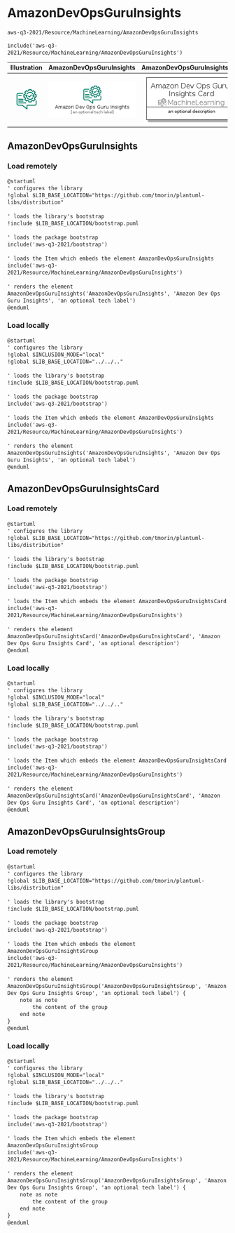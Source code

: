 # AmazonDevOpsGuruInsights


```text
aws-q3-2021/Resource/MachineLearning/AmazonDevOpsGuruInsights
```

```text
include('aws-q3-2021/Resource/MachineLearning/AmazonDevOpsGuruInsights')
```



| Illustration | AmazonDevOpsGuruInsights | AmazonDevOpsGuruInsightsCard | AmazonDevOpsGuruInsightsGroup |
| :---: | :---: | :---: | :---: |
| ![illustration for Illustration](../../../aws-q3-2021/Resource/MachineLearning/AmazonDevOpsGuruInsights.png) | ![illustration for AmazonDevOpsGuruInsights](../../../aws-q3-2021/Resource/MachineLearning/AmazonDevOpsGuruInsights.Local.png) | ![illustration for AmazonDevOpsGuruInsightsCard](../../../aws-q3-2021/Resource/MachineLearning/AmazonDevOpsGuruInsightsCard.Local.png) | ![illustration for AmazonDevOpsGuruInsightsGroup](../../../aws-q3-2021/Resource/MachineLearning/AmazonDevOpsGuruInsightsGroup.Local.png) |




## AmazonDevOpsGuruInsights

### Load remotely
```plantuml
@startuml
' configures the library
!global $LIB_BASE_LOCATION="https://github.com/tmorin/plantuml-libs/distribution"

' loads the library's bootstrap
!include $LIB_BASE_LOCATION/bootstrap.puml

' loads the package bootstrap
include('aws-q3-2021/bootstrap')

' loads the Item which embeds the element AmazonDevOpsGuruInsights
include('aws-q3-2021/Resource/MachineLearning/AmazonDevOpsGuruInsights')

' renders the element
AmazonDevOpsGuruInsights('AmazonDevOpsGuruInsights', 'Amazon Dev Ops Guru Insights', 'an optional tech label')
@enduml
```

### Load locally
```plantuml
@startuml
' configures the library
!global $INCLUSION_MODE="local"
!global $LIB_BASE_LOCATION="../../.."

' loads the library's bootstrap
!include $LIB_BASE_LOCATION/bootstrap.puml

' loads the package bootstrap
include('aws-q3-2021/bootstrap')

' loads the Item which embeds the element AmazonDevOpsGuruInsights
include('aws-q3-2021/Resource/MachineLearning/AmazonDevOpsGuruInsights')

' renders the element
AmazonDevOpsGuruInsights('AmazonDevOpsGuruInsights', 'Amazon Dev Ops Guru Insights', 'an optional tech label')
@enduml
```

## AmazonDevOpsGuruInsightsCard

### Load remotely
```plantuml
@startuml
' configures the library
!global $LIB_BASE_LOCATION="https://github.com/tmorin/plantuml-libs/distribution"

' loads the library's bootstrap
!include $LIB_BASE_LOCATION/bootstrap.puml

' loads the package bootstrap
include('aws-q3-2021/bootstrap')

' loads the Item which embeds the element AmazonDevOpsGuruInsightsCard
include('aws-q3-2021/Resource/MachineLearning/AmazonDevOpsGuruInsights')

' renders the element
AmazonDevOpsGuruInsightsCard('AmazonDevOpsGuruInsightsCard', 'Amazon Dev Ops Guru Insights Card', 'an optional description')
@enduml
```

### Load locally
```plantuml
@startuml
' configures the library
!global $INCLUSION_MODE="local"
!global $LIB_BASE_LOCATION="../../.."

' loads the library's bootstrap
!include $LIB_BASE_LOCATION/bootstrap.puml

' loads the package bootstrap
include('aws-q3-2021/bootstrap')

' loads the Item which embeds the element AmazonDevOpsGuruInsightsCard
include('aws-q3-2021/Resource/MachineLearning/AmazonDevOpsGuruInsights')

' renders the element
AmazonDevOpsGuruInsightsCard('AmazonDevOpsGuruInsightsCard', 'Amazon Dev Ops Guru Insights Card', 'an optional description')
@enduml
```

## AmazonDevOpsGuruInsightsGroup

### Load remotely
```plantuml
@startuml
' configures the library
!global $LIB_BASE_LOCATION="https://github.com/tmorin/plantuml-libs/distribution"

' loads the library's bootstrap
!include $LIB_BASE_LOCATION/bootstrap.puml

' loads the package bootstrap
include('aws-q3-2021/bootstrap')

' loads the Item which embeds the element AmazonDevOpsGuruInsightsGroup
include('aws-q3-2021/Resource/MachineLearning/AmazonDevOpsGuruInsights')

' renders the element
AmazonDevOpsGuruInsightsGroup('AmazonDevOpsGuruInsightsGroup', 'Amazon Dev Ops Guru Insights Group', 'an optional tech label') {
    note as note
        the content of the group
    end note
}
@enduml
```

### Load locally
```plantuml
@startuml
' configures the library
!global $INCLUSION_MODE="local"
!global $LIB_BASE_LOCATION="../../.."

' loads the library's bootstrap
!include $LIB_BASE_LOCATION/bootstrap.puml

' loads the package bootstrap
include('aws-q3-2021/bootstrap')

' loads the Item which embeds the element AmazonDevOpsGuruInsightsGroup
include('aws-q3-2021/Resource/MachineLearning/AmazonDevOpsGuruInsights')

' renders the element
AmazonDevOpsGuruInsightsGroup('AmazonDevOpsGuruInsightsGroup', 'Amazon Dev Ops Guru Insights Group', 'an optional tech label') {
    note as note
        the content of the group
    end note
}
@enduml
```

